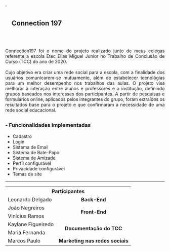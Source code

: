 ## <img src="https://user-images.githubusercontent.com/60985347/142907651-e727eac6-0250-43be-ab9d-026f8a59f880.png" width="3%" align="center"/> Connection 197

<div align="justify">
Connection197 foi o nome do projeto realizado junto de meus colegas referente a escola Etec Elias Miguel Junior no Trabalho de Conclusão de Curso (TCC) do ano de 2020.
<br><br>
Cujo objetivo era criar uma rede social para a escola, com a finalidade dos usuários comunicarem-se mutuamente, além de estabelecer tecnológias para um melhor desempenho nos trabalhos das aulas. O projeto visa melhorar a interação entre alunos e professores e a institução, definindo grupos baseados nos interesses dos participantes. A partir de pesquisas e formulários online, aplicados pelos integrantes do grupo, foram extraídos os resultados base para o projeto e que confirmaram a necessidade de uma rede social educacional. 
  
</div>

##
### - Funcionalidades implementadas
- Cadastro
- Login
- Sistema de Email
- Sistema de Bate-Papo
- Sistema de Amizade
- Perfil configurável
- Privacidade configurável
- Temas de site

---

<!----------------------------------------------------------------------------------------- TABELA -->
<table>
  <tr>
    <th colspan="3" align="center">Participantes</th>
  </tr>
  <!-- row 1 -->
  <tr>
    <td>Leonardo Delgado</td>
    <td align="center"><b>Back-End</b></td>
  </tr>
  <!-- row 2 -->
   <tr>
    <td>João Negreiros</td>
     <td rowspan="2" align="center"><b>Front-End</b></td>
  </tr>
  <!-- row 3 -->
   <tr>
    <td>Vinícius Ramos</td>
  </tr>
  <!-- row 4 -->
  <tr>
    <td>Kaylane Figueiredo</td>
    <td rowspan="2" align="center"><b>Documentação do TCC</b></td>
  </tr>
  <!-- row 5 -->
   <tr>
    <td>Maria Fernanda</td>
  </tr>
  <!-- row 6 -->
   <tr>
    <td>Marcos Paulo</td>
    <td align="center"><b>Marketing nas redes sociais</b></td>
  </tr>
  
</table>
